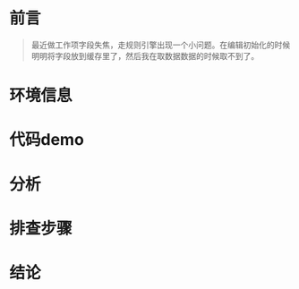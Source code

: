# 前言
> 最近做工作项字段失焦，走规则引擎出现一个小问题。在编辑初始化的时候明明将字段放到缓存里了，然后我在取数据数据的时候取不到了。

# 环境信息


# 代码demo

# 分析

# 排查步骤

# 结论